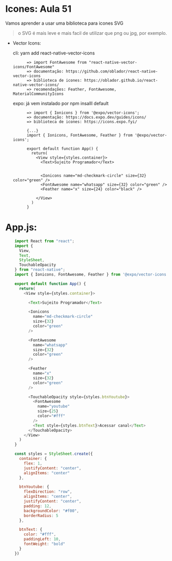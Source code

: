 # Icones: Aula 51

Vamos aprender a usar uma biblioteca para icones SVG


> o SVG é mais leve e mais facil de utilizar que png ou jpg, por exemplo.

* Vector Icons: 
    
    cli:    yarn add react-native-vector-icons

            => import FontAwesome from "react-native-vector-icons/FontAwesome"
            => documentação: https://github.com/oblador/react-native-vector-icons
            => biblioteca de icones: https://oblador.github.io/react-native-vector-icons/
            => recomendações: Feather, FontAwesome, MaterialCommunityIcons




    expo:   já vem instalado por npm insalll default

            => import { Ionicons } from '@expo/vector-icons';
            => documentação: https://docs.expo.dev/guides/icons/
            => biblioteca de icones: https://icons.expo.fyi/

            {...}
            import { Ionicons, FontAwesome, Feather } from '@expo/vector-icons';

            export default function App() {
              return(
                <View style={styles.container}>
                  <Text>Sujeito Programador</Text>


                  <Ionicons name="md-checkmark-circle" size={32} color="green" />
                  <FontAwesome name="whatsapp" size={32} color="green" />
                  <Feather name="x" size={24} color="black" />
                
                </View>
              )
            }

# App.js: 
```javascript
    import React from "react";
    import {
      View,
      Text,
      StyleSheet,
      TouchableOpacity
    } from "react-native";
    import { Ionicons, FontAwesome, Feather } from '@expo/vector-icons';

    export default function App() {
      return(
        <View style={styles.container}>

          <Text>Sujeito Programador</Text>

          <Ionicons 
            name="md-checkmark-circle" 
            size={32} 
            color="green" 
          />

          <FontAwesome 
            name="whatsapp" 
            size={32} 
            color="green" 
          />

          <Feather 
            name="x" 
            size={32} 
            color="green" 
          />

          <TouchableOpacity style={styles.btnYoutube}>
            <FontAwesome 
              name="youtube"
              size={25}
              color="#fff"
            /> 
            <Text style={styles.btnText}>Acessar canal</Text>
          </TouchableOpacity>
        </View>
      )
    }

    const styles = StyleSheet.create({
      container: {
        flex: 1,
        justifyContent: "center",
        alignItems: "center"
      },

      btnYoutube: {
        flexDirection: "row",
        alignItems: "center",
        justifyContent: "center",
        padding: 12,
        backgroundColor: "#f00",
        borderRadius: 5
      },

      btnText: {
        color: "#fff",
        paddingLeft: 10,
        fontWeight: "bold"
      }
    })
```